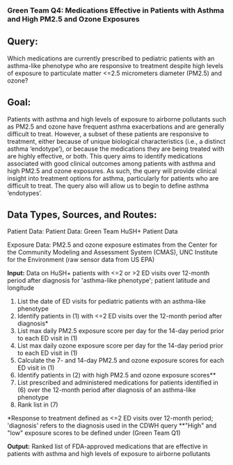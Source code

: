 ### Green Team Q4: Medications Effective in Patients with Asthma and High PM2.5 and Ozone Exposures

## Query:

Which medications are currently prescribed to pediatric patients with an asthma-like phenotype who are responsive to treatment despite high levels of exposure to particulate matter <=2.5 micrometers diameter (PM2.5) and ozone?

## Goal:

Patients with asthma and high levels of exposure to airborne pollutants such as PM2.5 and ozone have frequent asthma exacerbations and are generally difficult to treat. However, a subset of these patients are responsive to treatment, either because of unique biological characteristics (i.e., a distinct asthma ‘endotype’), or because the medications they are being treated with are highly effective, or both. This query aims to identify medications associated with good clinical outcomes among patients with asthma and high PM2.5 and ozone exposures. As such, the query will provide clinical insight into treatment options for asthma, particularly for patients who are difficult to treat. The query also will allow us to begin to define asthma ‘endotypes’.

## Data Types, Sources, and Routes:
Patient Data: Patient Data: Green Team HuSH+ Patient Data

Exposure Data: PM2.5 and ozone exposure estimates from the Center for the Community Modeling and Assessment System (CMAS), UNC Institute for the Environment (raw sensor data from US EPA)

**Input:** Data on HuSH+ patients with <=2 or >2 ED visits over 12-month period after diagnosis for 'asthma-like phenotype'; patient latitude and longitude

1. List the date of ED visits for pediatric patients with an asthma-like phenotype
2. Identify patients in (1) with <=2 ED visits over the 12-month period after diagnosis*
3. List max daily PM2.5 exposure score per day for the 14-day period prior to each ED visit in (1)
4. List max daily ozone exposure score per day for the 14-day period prior to each ED visit in (1)
5. Calculate the 7- and 14-day PM2.5 and ozone exposure scores for each ED visit in (1)
6. Identify patients in (2) with high PM2.5 and ozone exposure scores**
7. List prescribed and administered medications for patients identified in (6) over the 12-month period after diagnosis of an asthma-like phenotype
8. Rank list in (7)

*Response to treatment defined as <=2 ED visits over 12-month period; 'diagnosis' refers to the diagnosis used in the CDWH query
**"High" and "low" exposure scores to be defined under (Green Team Q1)

**Output:** Ranked list of FDA-approved medications that are effective in patients with asthma and high levels of exposure to airborne pollutants
